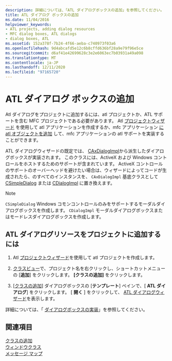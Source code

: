 ```yaml
---
description: 詳細については、「ATL ダイアログボックスの追加」を参照してください。
title: ATL ダイアログ ボックスの追加
ms.date: 11/04/2016
helpviewer_keywords:
- ATL projects, adding dialog resources
- MFC dialog boxes, ATL dialogs
- dialog boxes, ATL
ms.assetid: 152a378f-7b24-4f66-aeba-c740973f03a6
ms.openlocfilehash: 9d4abcafd5e12c6b8cffd636bf28a9e79f96e5ce
ms.sourcegitcommit: d6af41e42699628c3e2e6063ec7b03931a49a098
ms.translationtype: MT
ms.contentlocale: ja-JP
ms.lasthandoff: 12/11/2020
ms.locfileid: "97165720"
---
```

# <a name="adding-an-atl-dialog-box"></a>ATL ダイアログ ボックスの追加

Atl ダイアログをプロジェクトに追加するには、atl プロジェクトか、ATL サポートを含む MFC プロジェクトである必要があります。 Atl [プロジェクトウィザード](../../atl/reference/atl-project-wizard.md) を使用して atl アプリケーションを作成するか、mfc アプリケーション [に atl オブジェクトを追加](../../mfc/reference/adding-atl-support-to-your-mfc-project.md) して、mfc アプリケーションの atl サポートを実装することができます。

ATL ダイアログウィザードの既定では、 [CAxDialogImpl](../../atl/reference/caxdialogimpl-class.md)から派生したダイアログボックスが実装されます。 このクラスには、ActiveX および Windows コントロールをホストするためのサポートが含まれています。 ActiveX コントロールのサポートのオーバーヘッドを避けたい場合は、ウィザードによってコードが生成されたら、のすべてのインスタンスを、 `CAxDialogImpl` 基底クラスとして [CSimpleDialog](../../atl/reference/csimpledialog-class.md) または [CDialogImpl](../../atl/reference/cdialogimpl-class.md) に置き換えます。

> [!NOTE]
> `CSimpleDialog` Windows コモンコントロールのみをサポートするモーダルダイアログボックスを作成します。 `CDialogImpl` モーダルダイアログボックスまたはモードレスダイアログボックスを作成します。

## <a name="to-add-an-atl-dialog-resource-to-your-project"></a>ATL ダイアログリソースをプロジェクトに追加するには

1. Atl [プロジェクトウィザード](../../atl/reference/atl-project-wizard.md)を使用して atl プロジェクトを作成します。

1. [クラスビュー](/visualstudio/ide/viewing-the-structure-of-code)で、プロジェクト名を右クリックし、ショートカットメニューの [**追加**] をクリックします。 **[クラスの追加]** をクリックします。

1. [[クラスの追加](../../ide/adding-a-class-visual-cpp.md#add-class-dialog-box)] ダイアログボックスの [**テンプレート**] ペインで、[ **ATL ダイアログ**] をクリックします。 [ **開く** ] をクリックして、 [ATL ダイアログウィザード](../../atl/reference/atl-dialog-wizard.md)を表示します。

詳細については、「 [ダイアログボックスの実装](../../atl/implementing-a-dialog-box.md)」を参照してください。

## <a name="see-also"></a>関連項目

[クラスの追加](../../ide/adding-a-class-visual-cpp.md)<br/>
[ウィンドウクラス](../../atl/atl-window-classes.md)<br/>
[メッセージ マップ](../../atl/message-maps-atl.md)
